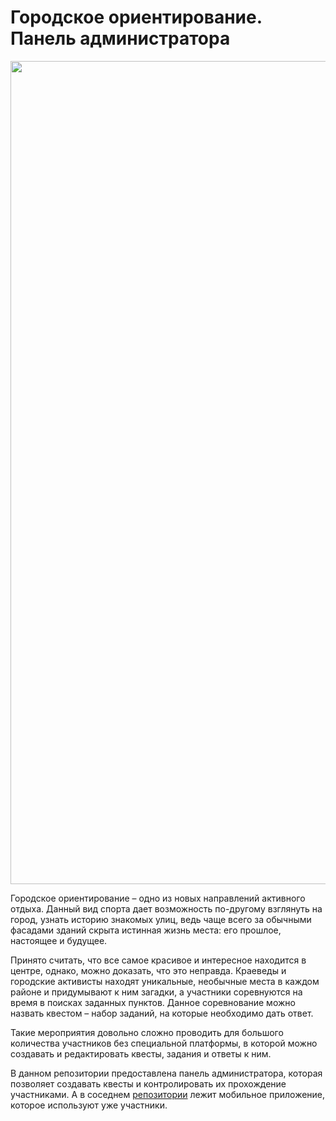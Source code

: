 # Городское ориентирование. Панель администратора
<p align="center">
  <img width="1317" alt="image" src="https://user-images.githubusercontent.com/14962588/192144686-a3135432-ea35-4d0d-a000-aacfa3da267a.png">
</p>

Городское ориентирование – одно из новых направлений активного отдыха. Данный вид спорта дает возможность по-другому взглянуть на город, узнать историю знакомых улиц, ведь чаще всего за обычными фасадами зданий скрыта истинная жизнь места: его прошлое, настоящее и будущее.

Принято считать, что все самое красивое и интересное находится в центре, однако, можно доказать, что это неправда. Краеведы и городские активисты находят уникальные, необычные места в каждом районе и придумывают к ним загадки, а участники соревнуются на время в поисках заданных пунктов. Данное соревнование можно назвать квестом – набор заданий, на которые необходимо дать ответ.

Такие мероприятия довольно сложно проводить для большого количества участников без специальной платформы, в которой можно создавать и редактировать квесты, задания и ответы к ним.

В данном репозитории предоставлена панель администратора, которая позволяет создавать квесты и контролировать их прохождение участниками. А в соседнем [репозитории](https://github.com/SprutSDM/cityOrientation) лежит мобильное приложение, которое используют уже участники.
